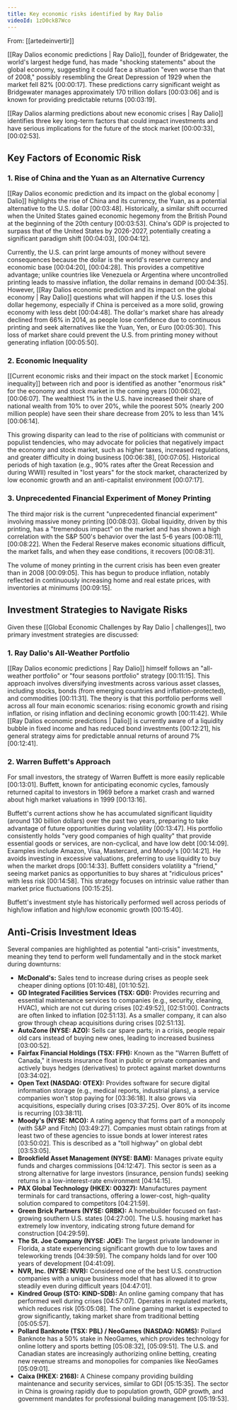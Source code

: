 ```yaml
---
title: Key economic risks identified by Ray Dalio
videoId: 1zD0ckB7Wco
---
```


From: [[artedeinvertir]] <br/> 

[[Ray Dalios economic predictions | Ray Dalio]], founder of Bridgewater, the world's largest hedge fund, has made "shocking statements" about the global economy, suggesting it could face a situation "even worse than that of 2008," possibly resembling the Great Depression of 1929 when the market fell 82% <a class="yt-timestamp" data-t="00:00:17">[00:00:17]</a>. These predictions carry significant weight as Bridgewater manages approximately 170 trillion dollars <a class="yt-timestamp" data-t="00:03:06">[00:03:06]</a> and is known for providing predictable returns <a class="yt-timestamp" data-t="00:03:19">[00:03:19]</a>.

[[Ray Dalios alarming predictions about new economic crises | Ray Dalio]] identifies three key long-term factors that could impact investments and have serious implications for the future of the stock market <a class="yt-timestamp" data-t="00:00:33">[00:00:33]</a>, <a class="yt-timestamp" data-t="00:02:53">[00:02:53]</a>.

## Key Factors of Economic Risk

### 1. Rise of China and the Yuan as an Alternative Currency
[[Ray Dalios economic prediction and its impact on the global economy | Dalio]] highlights the rise of China and its currency, the Yuan, as a potential alternative to the U.S. dollar <a class="yt-timestamp" data-t="00:03:48">[00:03:48]</a>. Historically, a similar shift occurred when the United States gained economic hegemony from the British Pound at the beginning of the 20th century <a class="yt-timestamp" data-t="00:03:53">[00:03:53]</a>. China's GDP is projected to surpass that of the United States by 2026-2027, potentially creating a significant paradigm shift <a class="yt-timestamp" data-t="00:04:03">[00:04:03]</a>, <a class="yt-timestamp" data-t="00:04:12">[00:04:12]</a>.

Currently, the U.S. can print large amounts of money without severe consequences because the dollar is the world's reserve currency and economic base <a class="yt-timestamp" data-t="00:04:20">[00:04:20]</a>, <a class="yt-timestamp" data-t="00:04:28">[00:04:28]</a>. This provides a competitive advantage; unlike countries like Venezuela or Argentina where uncontrolled printing leads to massive inflation, the dollar remains in demand <a class="yt-timestamp" data-t="00:04:35">[00:04:35]</a>. However, [[Ray Dalios economic prediction and its impact on the global economy | Ray Dalio]] questions what will happen if the U.S. loses this dollar hegemony, especially if China is perceived as a more solid, growing economy with less debt <a class="yt-timestamp" data-t="00:04:48">[00:04:48]</a>. The dollar's market share has already declined from 66% in 2014, as people lose confidence due to continuous printing and seek alternatives like the Yuan, Yen, or Euro <a class="yt-timestamp" data-t="00:05:30">[00:05:30]</a>. This loss of market share could prevent the U.S. from printing money without generating inflation <a class="yt-timestamp" data-t="00:05:50">[00:05:50]</a>.

### 2. Economic Inequality
[[Current economic risks and their impact on the stock market | Economic inequality]] between rich and poor is identified as another "enormous risk" for the economy and stock market in the coming years <a class="yt-timestamp" data-t="00:06:02">[00:06:02]</a>, <a class="yt-timestamp" data-t="00:06:07">[00:06:07]</a>. The wealthiest 1% in the U.S. have increased their share of national wealth from 10% to over 20%, while the poorest 50% (nearly 200 million people) have seen their share decrease from 20% to less than 14% <a class="yt-timestamp" data-t="00:06:14">[00:06:14]</a>.

This growing disparity can lead to the rise of politicians with communist or populist tendencies, who may advocate for policies that negatively impact the economy and stock market, such as higher taxes, increased regulations, and greater difficulty in doing business <a class="yt-timestamp" data-t="00:06:38">[00:06:38]</a>, <a class="yt-timestamp" data-t="00:07:05">[00:07:05]</a>. Historical periods of high taxation (e.g., 90% rates after the Great Recession and during WWII) resulted in "lost years" for the stock market, characterized by low economic growth and an anti-capitalist environment <a class="yt-timestamp" data-t="00:07:17">[00:07:17]</a>.

### 3. Unprecedented Financial Experiment of Money Printing
The third major risk is the current "unprecedented financial experiment" involving massive money printing <a class="yt-timestamp" data-t="00:08:03">[00:08:03]</a>. Global liquidity, driven by this printing, has a "tremendous impact" on the market and has shown a high correlation with the S&P 500's behavior over the last 5-6 years <a class="yt-timestamp" data-t="00:08:11">[00:08:11]</a>, <a class="yt-timestamp" data-t="00:08:22">[00:08:22]</a>. When the Federal Reserve makes economic situations difficult, the market falls, and when they ease conditions, it recovers <a class="yt-timestamp" data-t="00:08:31">[00:08:31]</a>.

The volume of money printing in the current crisis has been even greater than in 2008 <a class="yt-timestamp" data-t="00:09:05">[00:09:05]</a>. This has begun to produce inflation, notably reflected in continuously increasing home and real estate prices, with inventories at minimums <a class="yt-timestamp" data-t="00:09:15">[00:09:15]</a>.

## Investment Strategies to Navigate Risks
Given these [[Global Economic Challenges by Ray Dalio | challenges]], two primary investment strategies are discussed:

### 1. Ray Dalio's All-Weather Portfolio
[[Ray Dalios economic predictions | Ray Dalio]] himself follows an "all-weather portfolio" or "four seasons portfolio" strategy <a class="yt-timestamp" data-t="00:11:15">[00:11:15]</a>. This approach involves diversifying investments across various asset classes, including stocks, bonds (from emerging countries and inflation-protected), and commodities <a class="yt-timestamp" data-t="00:11:31">[00:11:31]</a>. The theory is that this portfolio performs well across all four main economic scenarios: rising economic growth and rising inflation, or rising inflation and declining economic growth <a class="yt-timestamp" data-t="00:11:42">[00:11:42]</a>. While [[Ray Dalios economic predictions | Dalio]] is currently aware of a liquidity bubble in fixed income and has reduced bond investments <a class="yt-timestamp" data-t="00:12:21">[00:12:21]</a>, his general strategy aims for predictable annual returns of around 7% <a class="yt-timestamp" data-t="00:12:41">[00:12:41]</a>.

### 2. Warren Buffett's Approach
For small investors, the strategy of Warren Buffett is more easily replicable <a class="yt-timestamp" data-t="00:13:01">[00:13:01]</a>. Buffett, known for anticipating economic cycles, famously returned capital to investors in 1969 before a market crash and warned about high market valuations in 1999 <a class="yt-timestamp" data-t="00:13:16">[00:13:16]</a>.

Buffett's current actions show he has accumulated significant liquidity (around 130 billion dollars) over the past two years, preparing to take advantage of future opportunities during volatility <a class="yt-timestamp" data-t="00:13:47">[00:13:47]</a>. His portfolio consistently holds "very good companies of high quality" that provide essential goods or services, are non-cyclical, and have low debt <a class="yt-timestamp" data-t="00:14:09">[00:14:09]</a>. Examples include Amazon, Visa, Mastercard, and Moody's <a class="yt-timestamp" data-t="00:14:21">[00:14:21]</a>. He avoids investing in excessive valuations, preferring to use liquidity to buy when the market drops <a class="yt-timestamp" data-t="00:14:33">[00:14:33]</a>. Buffett considers volatility a "friend," seeing market panics as opportunities to buy shares at "ridiculous prices" with less risk <a class="yt-timestamp" data-t="00:14:58">[00:14:58]</a>. This strategy focuses on intrinsic value rather than market price fluctuations <a class="yt-timestamp" data-t="00:15:25">[00:15:25]</a>.

Buffett's investment style has historically performed well across periods of high/low inflation and high/low economic growth <a class="yt-timestamp" data-t="00:15:40">[00:15:40]</a>.

## Anti-Crisis Investment Ideas
Several companies are highlighted as potential "anti-crisis" investments, meaning they tend to perform well fundamentally and in the stock market during downturns:

*   **McDonald's:** Sales tend to increase during crises as people seek cheaper dining options <a class="yt-timestamp" data-t="01:10:48">[01:10:48]</a>, <a class="yt-timestamp" data-t="01:10:52">[01:10:52]</a>.
*   **GD Integrated Facilities Services (TSX: GDI):** Provides recurring and essential maintenance services to companies (e.g., security, cleaning, HVAC), which are not cut during crises <a class="yt-timestamp" data-t="02:49:52">[02:49:52]</a>, <a class="yt-timestamp" data-t="02:51:00">[02:51:00]</a>. Contracts are often linked to inflation <a class="yt-timestamp" data-t="02:51:13">[02:51:13]</a>. As a smaller company, it can also grow through cheap acquisitions during crises <a class="yt-timestamp" data-t="02:51:13">[02:51:13]</a>.
*   **AutoZone (NYSE: AZO):** Sells car spare parts; in a crisis, people repair old cars instead of buying new ones, leading to increased business <a class="yt-timestamp" data-t="03:00:52">[03:00:52]</a>.
*   **Fairfax Financial Holdings (TSX: FFH):** Known as the "Warren Buffett of Canada," it invests insurance float in public or private companies and actively buys hedges (derivatives) to protect against market downturns <a class="yt-timestamp" data-t="03:34:02">[03:34:02]</a>.
*   **Open Text (NASDAQ: OTEX):** Provides software for secure digital information storage (e.g., medical reports, industrial plans), a service companies won't stop paying for <a class="yt-timestamp" data-t="03:36:18">[03:36:18]</a>. It also grows via acquisitions, especially during crises <a class="yt-timestamp" data-t="03:37:25">[03:37:25]</a>. Over 80% of its income is recurring <a class="yt-timestamp" data-t="03:38:11">[03:38:11]</a>.
*   **Moody's (NYSE: MCO):** A rating agency that forms part of a monopoly (with S&P and Fitch) <a class="yt-timestamp" data-t="03:49:27">[03:49:27]</a>. Companies must obtain ratings from at least two of these agencies to issue bonds at lower interest rates <a class="yt-timestamp" data-t="03:50:02">[03:50:02]</a>. This is described as a "toll highway" on global debt <a class="yt-timestamp" data-t="03:53:05">[03:53:05]</a>.
*   **Brookfield Asset Management (NYSE: BAM):** Manages private equity funds and charges commissions <a class="yt-timestamp" data-t="04:12:47">[04:12:47]</a>. This sector is seen as a strong alternative for large investors (insurance, pension funds) seeking returns in a low-interest-rate environment <a class="yt-timestamp" data-t="04:14:15">[04:14:15]</a>.
*   **PAX Global Technology (HKEX: 00327):** Manufactures payment terminals for card transactions, offering a lower-cost, high-quality solution compared to competitors <a class="yt-timestamp" data-t="04:21:59">[04:21:59]</a>.
*   **Green Brick Partners (NYSE: GRBK):** A homebuilder focused on fast-growing southern U.S. states <a class="yt-timestamp" data-t="04:27:00">[04:27:00]</a>. The U.S. housing market has extremely low inventory, indicating strong future demand for construction <a class="yt-timestamp" data-t="04:29:59">[04:29:59]</a>.
*   **The St. Joe Company (NYSE: JOE):** The largest private landowner in Florida, a state experiencing significant growth due to low taxes and teleworking trends <a class="yt-timestamp" data-t="04:39:59">[04:39:59]</a>. The company holds land for over 100 years of development <a class="yt-timestamp" data-t="04:41:09">[04:41:09]</a>.
*   **NVR, Inc. (NYSE: NVR):** Considered one of the best U.S. construction companies with a unique business model that has allowed it to grow steadily even during difficult years <a class="yt-timestamp" data-t="04:47:01">[04:47:01]</a>.
*   **Kindred Group (STO: KIND-SDB):** An online gaming company that has performed well during crises <a class="yt-timestamp" data-t="04:57:07">[04:57:07]</a>. Operates in regulated markets, which reduces risk <a class="yt-timestamp" data-t="05:05:08">[05:05:08]</a>. The online gaming market is expected to grow significantly, taking market share from traditional betting <a class="yt-timestamp" data-t="05:05:57">[05:05:57]</a>.
*   **Pollard Banknote (TSX: PBL) / NeoGames (NASDAQ: NGMS):** Pollard Banknote has a 50% stake in NeoGames, which provides technology for online lottery and sports betting <a class="yt-timestamp" data-t="05:08:32">[05:08:32]</a>, <a class="yt-timestamp" data-t="05:09:51">[05:09:51]</a>. The U.S. and Canadian states are increasingly authorizing online betting, creating new revenue streams and monopolies for companies like NeoGames <a class="yt-timestamp" data-t="05:09:01">[05:09:01]</a>.
*   **Caixa (HKEX: 2168):** A Chinese company providing building maintenance and security services, similar to GDI <a class="yt-timestamp" data-t="05:15:35">[05:15:35]</a>. The sector in China is growing rapidly due to population growth, GDP growth, and government mandates for professional building management <a class="yt-timestamp" data-t="05:19:53">[05:19:53]</a>.